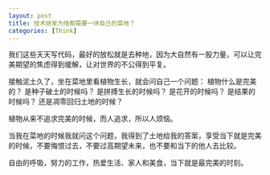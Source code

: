 ```yaml
---
layout: post
title: 技术研发为啥都需要一块自己的菜地？
categories: [Think]
---
```


我们这些天天写代码，最好的放松就是去种地，因为大自然有一股力量，可以让完美期望的焦虑得到缓解，让对世界的不公得到平复。

接触泥土久了，坐在菜地里看植物生长，就会问自己一个问题： 植物什么是完美的？ 是种子破土的时候吗？ 是拼搏生长的时候吗？ 是花开的时候吗？ 是结果的时候吗？ 还是凋零回归土地的时候？

植物从来不追求完美的时候，而人追求，所以人烦恼。

当我在菜地的时候我就问这个问题，我得到了土地给我的答案，享受当下就是完美的时候，不要悔恨过去，不要过高期望未来，也不要和当下的他人去比较。

自由的呼吸，努力的工作，热爱生活、家人和美食，当下就是最完美的时刻。
